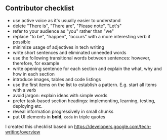 ## Contributor checklist

* use active voice as it's usually easier to understand
* delete "There is", "There are", "Please note", "Let's"
* refer to your audience as "you" rather than "we"
* replace "to be", "happen", "occurs" with a more interesting verb if possible
* minimize usage of adjectives in tech writing
* write short sentences and eliminated unneeded words
* use the following transitional words between sentences: however, therefore, for example
* write opening sentence for each section and explain the what, why and how in each section
* introduce images, tables and code listings
* use the first items on the list to establish a pattern. E.g. start all items with a verb
* avoid jargon: explain ideas with simple words
* prefer task-based section headings: implementing, learning, testing, deploying etc.
* reveal information progressively in small chunks
* put UI elements in **bold**, ```code``` in triple quotes

I created this checklist based on  https://developers.google.com/tech-writing/overview